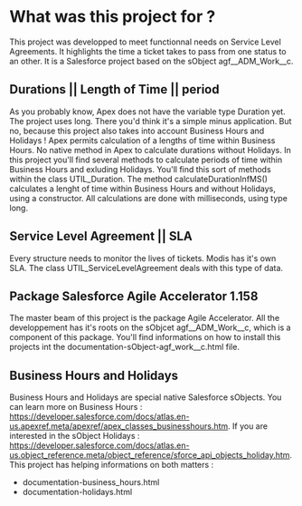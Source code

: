 # What was this project for ?
This project was developped to meet functionnal needs on Service Level Agreements. It highlights the time a ticket takes to pass from one status to an other. It is a Salesforce project based on the sObject agf__ADM_Work__c.

## Durations || Length of Time || period

As you probably know, Apex does not have the variable type Duration yet. The project uses long. There you'd think it's a simple minus application. But no, because this project also takes into account Business Hours and Holidays !
Apex permits calculation of a lengths of time within Business Hours. No native method in Apex to calculate durations without Holidays. 
In this project you'll find several methods to calculate periods of time within Business Hours and exluding Holidays. You'll find this sort of methods within the class  UTIL_Duration. The method calculateDurationInfMS() calculates a lenght of time within Business Hours and without Holidays, using a constructor.
All calculations are done with milliseconds, using type long.

## Service Level Agreement || SLA

Every structure needs to monitor the lives of tickets. Modis has it's own SLA. The class UTIL_ServiceLevelAgreement deals with this type of data.

## Package Salesforce Agile Accelerator 1.158

The master beam of this project is the package Agile Accelerator. All the developpement has it's roots on the sObjcet agf__ADM_Work__c, which is a component of this package. You'll find informations on how to install this projects int the documentation-sObject-agf_work__c.html file.

## Business Hours and Holidays

Business Hours and Holidays are special native Salesforce sObjects. 
You can learn more on Business Hours : https://developer.salesforce.com/docs/atlas.en-us.apexref.meta/apexref/apex_classes_businesshours.htm.
If you are interested in the sObject Holidays : https://developer.salesforce.com/docs/atlas.en-us.object_reference.meta/object_reference/sforce_api_objects_holiday.htm.
This project has helping informations on both matters :
- documentation-business_hours.html
- documentation-holidays.html
